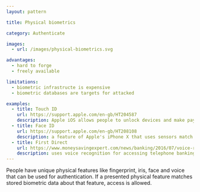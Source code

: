 ```yaml
---
layout: pattern

title: Physical biometrics

category: Authenticate

images:
  - url: /images/physical-biometrics.svg

advantages:
  - hard to forge
  - freely available

limitations:
  - biometric infrastructe is expensive
  - biometric databases are targets for attacked

examples:
  - title: Touch ID
    url: https://support.apple.com/en-gb/HT204587
    description: Apple iOS allows people to unlock devices and make payments with a fingerprint. Similar functionality is available on Android.
  - title: Face ID
    url: https://support.apple.com/en-gb/HT208108
    description: a feature of Apple's iPhone X that uses sensors match face shapes for making a payment or unlocking a device
  - title: First Direct
    url: https://www.moneysavingexpert.com/news/banking/2016/07/voice-recognition-to-replace-passwords-for-13-million-first-direct-customers-within-two-months
    description: uses voice recognition for accessing telephone banking
---
```


People have unique physical features like fingerprint, iris, face and voice that can be used for authentication. If a presented physical feature matches stored biometric data about that feature, access is allowed.
